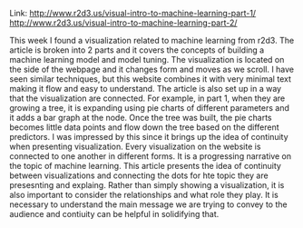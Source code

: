 Link: http://www.r2d3.us/visual-intro-to-machine-learning-part-1/
http://www.r2d3.us/visual-intro-to-machine-learning-part-2/

This week I found a visualization related to machine learning from r2d3. The article is broken into 2 parts and it covers the concepts of building a machine learning model and model tuning. The visualization is located on the side of the webpage and it changes form and moves as we scroll. I have seen similar techniques, but this website combines it with very minimal text making it flow and easy to understand. The article is also set up in a way that the visualization are connected. For example, in part 1, when they are growing a tree, it is expanding using pie charts of different parameters and it adds a bar graph at the node. Once the tree was built, the pie charts becomes little data points and flow down the tree based on the different predictors. I was impressed by this since it brings up the idea of continuity when presenting visualization. Every visualization on the website is connected to one another in different forms. It is a progressing narrative on the topic of machine learning. This article presents the idea of continuity between visualizations and connecting the dots for hte topic they are presesnting and explaing. Rather than simply showing a visualization, it is also important to consider the relationships and what role they play. It is necessary to understand the main message we are trying to convey to the audience and contiuity can be helpful in solidifying that.